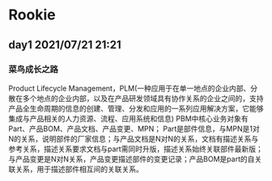 # Rookie
## day1 2021/07/21 21:21
### 菜鸟成长之路
Product Lifecycle Management，PLM(一种应用于在单一地点的企业内部、分散在多个地点的企业内部，以及在产品研发领域具有协作关系的企业之间的，支持产品全生命周期的信息的创建、管理、分发和应用的一系列应用解决方案，它能够集成与产品相关的人力资源、流程、应用系统和信息)
PBM中核心业务对象有Part、产品BOM、产品文档、产品变更、MPN；
Part是部件信息，与MPN是1对N的关系，说明部件的厂家信息；与产品文档是N对N的关系，文档有描述关系与参考关系，描述关系要求文档与part需同时升版，描述关系始终关联部件最新版；与产品变更是N对N关系，产品变更描述部件的变更记录；产品BOM是part的自关联关系，用于描述部件相互间的关联关系。
